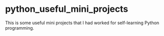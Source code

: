 # python_useful_mini_projects
This is some useful mini projects that I had worked for self-learning Python programming.
